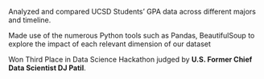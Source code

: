 Analyzed and compared UCSD Students’ GPA data across different majors and timeline.

Made use of the numerous Python tools such as Pandas, BeautifulSoup to explore the impact of each relevant dimension of our dataset

Won Third Place in Data Science Hackathon judged by **U.S. Former Chief Data Scientist DJ Patil**.
